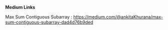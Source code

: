 **Medium Links**

Max Sum Contiguous Subarray : https://medium.com/@ankitaKhurana/max-sum-contiguous-subarray-dad4d76b9ded

